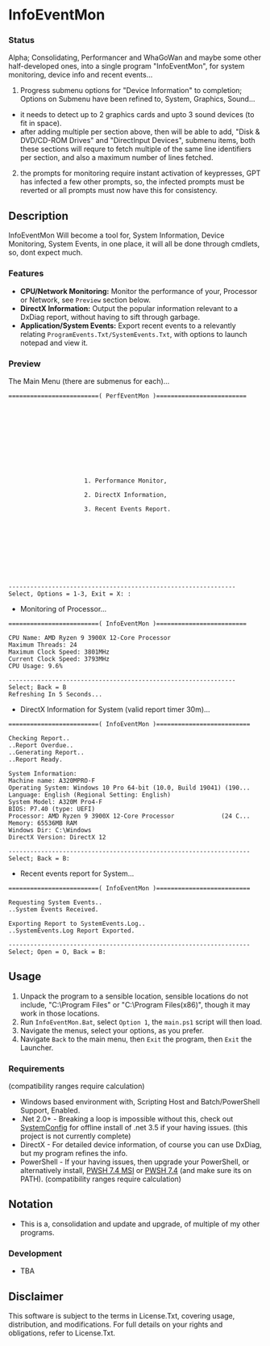 # InfoEventMon

### Status
Alpha; Consolidating, Performancer and WhaGoWan and maybe some other half-developed ones, into a single program "InfoEventMon", for system monitoring, device info and recent events...
1. Progress submenu options for "Device Information" to completion; Options on Submenu have been refined to, System, Graphics, Sound... 
- it needs to detect up to 2 graphics cards and upto 3 sound devices (to fit in space). 
- after adding multiple per section above, then will be able to add, "Disk & DVD/CD-ROM Drives" and "DirectInput Devices", submenu items, both these sections will requre to fetch multiple of the same line identifiers per section, and also a maximum number of lines fetched.
2. the prompts for monitoring require instant activation of keypresses, GPT has infected a few other prompts, so, the infected prompts must be reverted or all prompts must now have this for consistency.

## Description
InfoEventMon Will become a tool for, System Information, Device Monitoring, System Events, in one place, it will all be done through cmdlets, so, dont expect much.

### Features
- **CPU/Network Monitoring:** Monitor the performance of your, Processor or Network, see `Preview` section below.
- **DirectX Information:** Output the popular information relevant to a DxDiag report, without having to sift through garbage.
- **Application/System Events:** Export recent events to a relevantly relating `ProgramEvents.Txt/SystemEvents.Txt`, with options to launch notepad and view it.  

### Preview
The Main Menu (there are submenus for each)...
```
=========================( PerfEventMon )=========================











                     1. Performance Monitor,

                     2. DirectX Information,

                     3. Recent Events Report.










---------------------------------------------------------------
Select, Options = 1-3, Exit = X: :

```
- Monitoring of Processor...
```
=========================( InfoEventMon )=========================

CPU Name: AMD Ryzen 9 3900X 12-Core Processor
Maximum Threads: 24
Maximum Clock Speed: 3801MHz
Current Clock Speed: 3793MHz
CPU Usage: 9.6%

---------------------------------------------------------------
Select; Back = B
Refreshing In 5 Seconds...

```
- DirectX Information for System (valid report timer 30m)...
```
=========================( InfoEventMon )==========================

Checking Report..
..Report Overdue..
..Generating Report..
..Report Ready.

System Information:
Machine name: A320MPRO-F
Operating System: Windows 10 Pro 64-bit (10.0, Build 19041) (190...
Language: English (Regional Setting: English)
System Model: A320M Pro4-F
BIOS: P7.40 (type: UEFI)
Processor: AMD Ryzen 9 3900X 12-Core Processor             (24 C...
Memory: 65536MB RAM
Windows Dir: C:\Windows
DirectX Version: DirectX 12

-------------------------------------------------------------------
Select; Back = B:

```
- Recent events report for System...
```
=========================( InfoEventMon )==========================

Requesting System Events..
..System Events Received.

Exporting Report to SystemEvents.Log..
..SystemEvents.Log Report Exported.

-------------------------------------------------------------------
Select; Open = O, Back = B:

```


## Usage
1. Unpack the program to a sensible location, sensible locations do not include, "C:\Program Files" or "C:\Program Files(x86)", though it may work in those locations.
2. Run `InfoEventMon.Bat`, select `Option 1`, the `main.ps1` script will then load.
3. Navigate the menus, select your options, as you prefer. 
4. Navigate `Back` to the main menu, then `Exit` the program, then `Exit` the Launcher.

### Requirements
(compatibility ranges require calculation)
- Windows based environment with, Scripting Host and Batch/PowerShell Support, Enabled.
- .Net 2.0+ - Breaking a loop is impossible without this, check out [SystemConfig](https://github.com/wiseman-timelord/SystemConfig) for offline install of .net 3.5 if your having issues. (this project is not currently complete)
- DirectX - For detailed device information, of course you can use DxDiag, but my program refines the info.
- PowerShell - If your having issues, then upgrade your PowerShell, or alternatively install, [PWSH 7.4 MSI](https://github.com/PowerShell/PowerShell/releases/download/v7.4.0/PowerShell-7.4.0-win-x64.msi) or [PWSH 7.4](https://github.com/PowerShell/PowerShell/releases/tag/v7.4.0) (and make sure its on PATH). (compatibility ranges require calculation) 

## Notation
- This is a, consolidation and update and upgrade, of multiple of my other programs.

### Development
- TBA

## Disclaimer
This software is subject to the terms in License.Txt, covering usage, distribution, and modifications. For full details on your rights and obligations, refer to License.Txt.

